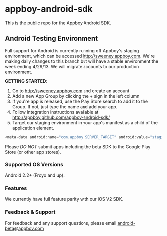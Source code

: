 appboy-android-sdk
==================

This is the public repo for the Appboy Android SDK.

## Android Testing Environment
Full support for Android is currently running off Appboy's staging environment, which can be accessed http://sweeney.appboy.com. 
We're making daily changes to this branch but will have a stable environment the week ending 4/29/13. We will migrate accounts to our production environment.

**GETTING STARTED**:

1. Go to http://sweeney.appboy.com and create an account
2. Add a new App Group by clicking the + sign in the left column
3. If you're app is released, use the Play Store search to add it to the Group. If not, just type the name and add your app.
4. Follow integration instructions available at http://appboy.github.com/appboy-android-sdk/
5. Target our staging environment in your app's manifest as a child of the application element.

```java
<meta-data android:name="com.appboy.SERVER_TARGET" android:value="staging" />
``` 

Please *DO NOT* submit apps including the beta SDK to the Google Play Store (or other app stores).

### Supported OS Versions
Android 2.2+ (Froyo and up).

### Features
We currently have full feature parity with our iOS V2 SDK.

### Feedback & Support
For feedback and any support questions, please email android-beta@appboy.com
